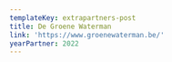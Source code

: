 ```yaml
---
templateKey: extrapartners-post
title: De Groene Waterman
link: 'https://www.groenewaterman.be/'
yearPartner: 2022
---
```


